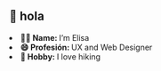 ## 👋 hola 

<li> <b> 🙋‍♀️ Name: </b> I’m Elisa </li>
<li> <b> 😄 Profesión: </b> UX and Web Designer</li>
<li> <b> 🔭 Hobby: </b> I love hiking </li>

<!--
**ElisaValdivia/ElisaValdivia** is a ✨ _special_ ✨ repository because its `README.md` (this file) appears on your GitHub profile.

Here are some ideas to get you started:

- 🔭 I’m currently working on ...
- 🌱 I’m currently learning ...
- 👯 I’m looking to collaborate on ...
- 🤔 I’m looking for help with ...
- 💬 Ask me about ...
- 📫 How to reach me: ...
- 😄 Pronouns: ...
- ⚡ Fun fact: ...
-->
